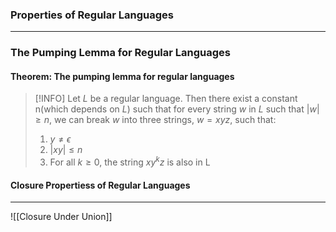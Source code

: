 ### Properties of Regular Languages
---

### The Pumping Lemma for Regular Languages

#### Theorem: The pumping lemma for regular languages

>[!INFO]
>Let $L$ be a regular language. Then there exist a constant n$($which depends on $L)$ such that for every string $w$ in $L$ such that $|w| \geq n$, we can break $w$ into three strings, $w = xyz$, such that:
>1. $y \neq \epsilon$
>2. $|xy| \leq n$
>3. For all $k \geq 0$, the string $xy^kz$ is also in L

#### Closure Propertiess of Regular Languages
---

![[Closure Under Union]]

